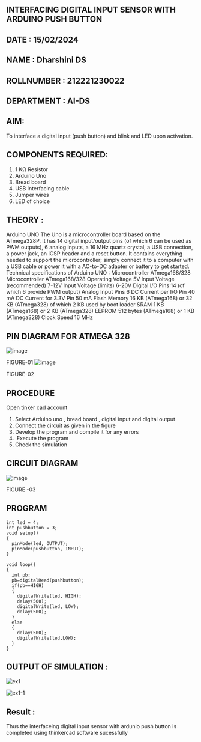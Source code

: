 ## INTERFACING DIGITAL INPUT SENSOR WITH ARDUINO PUSH BUTTON
## DATE : 15/02/2024
## NAME : Dharshini DS																			             
## ROLLNUMBER : 212221230022
## DEPARTMENT : AI-DS


## AIM:
To interface a digital input (push button) and blink and LED upon activation.
## COMPONENTS REQUIRED:
1.	1 KΩ Resistor 
2.	Arduino Uno 
3.	Bread board 
4.	USB Interfacing cable 
5.	Jumper wires 
6.	LED of choice 
## THEORY :
Arduino UNO
 	  The Uno is a microcontroller board based on the ATmega328P. It has 14 digital input/output pins (of which 6 can be used as PWM outputs), 6 analog inputs, a 16 MHz quartz crystal, a USB connection, a power jack, an ICSP header and a reset button. It contains everything needed to support the microcontroller; simply connect it to a computer with a USB cable or power it with a AC-to-DC adapter or battery to get started.
	Technical specifications of Arduino UNO :
Microcontroller	ATmega168/328
Microcontroller	ATmega168/328
Operating Voltage	5V
Input Voltage (recommended)	7-12V
Input Voltage (limits)	6-20V
Digital I/O Pins	14 (of which 6 provide PWM output)
Analog Input Pins	6
DC Current per I/O Pin	40 mA
DC Current for 3.3V Pin	50 mA
Flash Memory	16 KB (ATmega168) or 32 KB (ATmega328) of which 2 KB used by boot loader
SRAM	1 KB (ATmega168) or 2 KB (ATmega328)
EEPROM	512 bytes (ATmega168) or 1 KB (ATmega328)
Clock Speed	16 MHz
## PIN DIAGRAM FOR ATMEGA 328
 
![image](https://user-images.githubusercontent.com/36288975/163530394-115baee4-7ed1-49fe-9cce-d7b625e11e85.png)

FIGURE-01
![image](https://user-images.githubusercontent.com/36288975/163530431-4d390e98-0942-42d8-95b8-f57d348e6ad8.png)

FIGURE-02
## PROCEDURE 
 Open tinker cad account 
1.	Select Arduino uno , bread board , digital input and digital output 
2.	Connect the circuit as given in the figure 
3.	Develop the program and compile it for any errors 
4.	 .Execute the program 
5.	Check the simulation 



## CIRCUIT DIAGRAM 


![image](https://user-images.githubusercontent.com/36288975/163530437-87a0afbd-b3c9-44ad-b907-5de63486fb9d.png)



FIGURE -03




## PROGRAM 
```
int led = 4;
int pushbutton = 3;
void setup()
{
  pinMode(led, OUTPUT);
  pinMode(pushbutton, INPUT);
}

void loop()
{
  int pb;
  pb=digitalRead(pushbutton);
  if(pb==HIGH)
  {
    digitalWrite(led, HIGH);
    delay(500); 
    digitalWrite(led, LOW);
    delay(500);
  }
  else
  {
    delay(500);
    digitalWrite(led,LOW);
  }
}
```
## OUTPUT OF SIMULATION :

![ex1](https://github.com/Dharshini-DS/-INTERFACING-DIGITAL-INPUT-SENSOR-WITH-ARDUINO-PUSH-BUTTON-/assets/93427345/0b044595-b8c8-451f-b828-1e8163365533)



![ex1-1](https://github.com/Dharshini-DS/-INTERFACING-DIGITAL-INPUT-SENSOR-WITH-ARDUINO-PUSH-BUTTON-/assets/93427345/997c2770-4c9b-4a57-8d10-4f3952bb5c38)

## Result :

Thus the interfaceing digital input sensor with ardunio push button is completed using thinkercad software sucessfully
